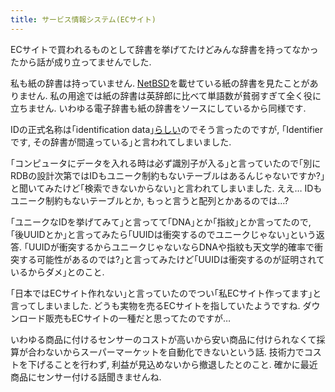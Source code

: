 ```yaml
---
title: サービス情報システム(ECサイト)
---
```


ECサイトで買われるものとして辞書を挙げてたけどみんな辞書を持ってなかったから話が成り立ってませんでした.

私も紙の辞書は持っていません.
[NetBSD](https://eowf.alc.co.jp/search?q=NetBSD)を載せている紙の辞書を見たことがありません.
私の用途では紙の辞書は英辞郎に比べて単語数が貧弱すぎて全く役に立ちません.
いわゆる電子辞書も紙の辞書をソースにしているから同様です.

IDの正式名称は｢identification data｣[らしい](https://eowf.alc.co.jp/search?q=identification+data)のでそう言ったのですが,
｢Identifierです, その辞書が間違っている｣と言われてしまいました.

｢コンピュータにデータを入れる時は必ず識別子が入る｣と言っていたので｢別にRDBの設計次第ではIDもユニーク制約もないテーブルはあるんじゃないですか?｣と聞いてみたけど｢検索できないからない｣と言われてしまいました.
ええ…
IDもユニーク制約もないテーブルとか,
もっと言うと配列とかあるのでは…?

｢ユニークなIDを挙げてみて｣と言ってて｢DNA｣とか｢指紋｣とか言ってたので,
｢後UUIDとか｣と言ってみたら｢UUIDは衝突するのでユニークじゃない｣という返答.
｢UUIDが衝突するからユニークじゃないならDNAや指紋も天文学的確率で衝突する可能性があるのでは?｣と言ってみたけど｢UUIDは衝突するのが証明されているからダメ｣とのこと.

｢日本ではECサイト作れない｣と言っていたのでつい｢私ECサイト作ってます｣と言ってしまいました.
どうも実物を売るECサイトを指していたようですね.
ダウンロード販売もECサイトの一種だと思ってたのですが…

いわゆる商品に付けるセンサーのコストが高いから安い商品に付けられなくて採算が合わないからスーパーマーケットを自動化できないという話.
技術力でコストを下げることを行わず,
利益が見込めないから撤退したとのこと.
確かに最近商品にセンサー付ける話聞きませんね.
